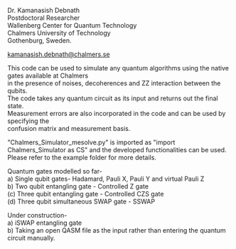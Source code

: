 Dr. Kamanasish Debnath <br>
Postdoctoral Researcher <br>
Wallenberg Center for Quantum Technology <br>
Chalmers University of Technology <br>
Gothenburg, Sweden. <br>

kamanasish.debnath@chalmers.se <br>

This code can be used to simulate any quantum algorithms using the native gates available at Chalmers <br>
in the presence of noises, decoherences and ZZ interaction between the qubits. <br>
The code takes any quantum circuit as its input and returns out the final state. <br>
Measurement errors are also incorporated in the code and can be used by specifying the <br>
confusion matrix and measurement basis. <br>
  



"Chalmers_Simulator_mesolve.py" is imported as "import Chalmers_Simulator as CS" and the developed functionalities can be used. <br>
Please refer to the example folder for more details. <br>

Quantum gates modelled so far- <br>
a) Single qubit gates- Hadamard, Pauli X, Pauli Y and virtual Pauli Z <br>
b) Two qubit entangling gate - Controlled Z gate <br>
(c) Three qubit entangling gate - Controlled CZS gate <br>
(d) Three qubit simultaneous SWAP gate - SSWAP

Under construction- <br>
a) iSWAP entangling gate <br>
b) Taking an open QASM file as the input rather than entering the quantum circuit manually.
